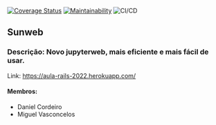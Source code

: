 [![Coverage Status](https://coveralls.io/repos/github/vascmig/aula-rails-2022/badge.svg?branch=main)](https://coveralls.io/github/vascmig/aula-rails-2022?branch=main)
[![Maintainability](https://api.codeclimate.com/v1/badges/8c9adc69c60c03699a57/maintainability)](https://codeclimate.com/github/vascmig/aula-rails-2022/maintainability)
![CI/CD](https://github.com/vascmig/aula-rails-2022/actions/workflows/ci.yml/badge.svg)

## Sunweb


### Descrição: Novo jupyterweb, mais eficiente e mais fácil de usar.

Link: https://aula-rails-2022.herokuapp.com/

#### Membros:
- Daniel Cordeiro
- Miguel Vasconcelos